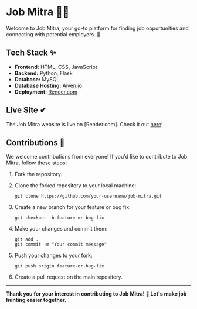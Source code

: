 # Job Mitra 👨‍🎓

Welcome to Job Mitra, your go-to platform for finding job opportunities and connecting with potential employers. 🚀

## Tech Stack ✨
- **Frontend:** HTML, CSS, JavaScript
- **Backend:** Python, Flask
- **Database:** MySQL
- **Database Hosting:** [Aiven.io](https://aiven.io)
- **Deployment:** [Render.com](https://www.render.com)

## Live Site ✔
The Job Mitra website is live on [Render.com]. Check it out [here](https://job-site-using-flask.onrender.com)!

## Contributions 👼
We welcome contributions from everyone! If you'd like to contribute to Job Mitra, follow these steps:

1. Fork the repository.
2. Clone the forked repository to your local machine:
    ```git
   git clone https://github.com/your-username/job-mitra.git
   ```

3. Create a new branch for your feature or bug fix:
    ```git
    git checkout -b feature-or-bug-fix
    ```

4. Make your changes and commit them:
    ```git
    git add .
    git commit -m "Your commit message"
    ```

5. Push your changes to your fork:
    ```git
    git push origin feature-or-bug-fix
    ```

6. Create a pull request on the main repository.

<hr>
<b> Thank you for your interest in contributing to Job Mitra! 🎉 Let's make job hunting easier together. </b>
